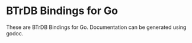 BTrDB Bindings for Go
=====================
These are BTrDB Bindings for Go. Documentation can be generated using godoc.
